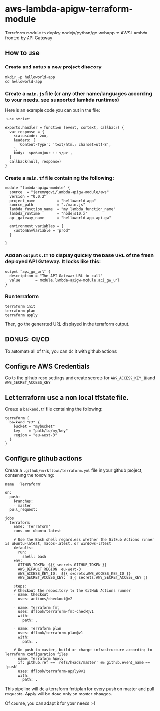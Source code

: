 # aws-lambda-apigw-terraform-module

Terraform module to deploy nodejs/python/go webapp to AWS Lambda fronted by API Gateway

## How to use


### Create and setup a new project direcory

```
mkdir -p helloworld-app
cd helloworld-app
```

### Create a `main.js` file (or any other name/languages according to your needs, see [supported lambda runtimes](https://docs.aws.amazon.com/lambda/latest/dg/lambda-runtimes.html))

Here is an example code you can put in the file:

```
'use strict'

exports.handler = function (event, context, callback) {
  var response = {
    statusCode: 200,
    headers: {
      'Content-Type': 'text/html; charset=utf-8',
    },
    body: '<p>Bonjour !!!</p>',
  }
  callback(null, response)
}
```


### Create a `main.tf` file containing the following:


```hcl
module "lambda-apigw-module" {
  source  = "jeremygovi/lambda-apigw-module/aws"
  version = "0.0.2"
  project_name          = "helloworld-app"
  source_path           = "./main.js"
  lambda_function_name  = "my_lambda_function_name"
  lambda_runtime        = "nodejs10.x"
  api_gateway_name      = "helloworld-app-api-gw"

  environment_variables = {
    customEnvVariable = "prod"
  }

}
```

### Add an `outputs.tf` to display quickly the base URL of the fresh deployed API Gateway. It looks like this:

```hcl
output "api_gw_url" {
  description = "The API Gateway URL to call"
  value       = module.lambda-apigw-module.api_gw_url
}

```

### Run terraform

```
terraform init
terraform plan
terraform apply
```

Then, go the generated URL displayed in the terraform output.

## BONUS: CI/CD

To automate all of this, you can do it with github actions:

## Configure AWS Credentials

Go to the github repo settings and create secrets for `AWS_ACCESS_KEY_ID`and `AWS_SECRET_ACCESS_KEY`

## Let terraform use a non local tfstate file.

Create a `backend.tf` file containing the following:

```hcl
terraform {
  backend "s3" {
    bucket = "mybucket"
    key    = "path/to/my/key"
    region = "eu-west-3"
  }
}
```

## Configure github actions

Create a `.github/workflows/terraform.yml` file in your github project, containing the following:

```hcl
name: 'Terraform'

on:
  push:
    branches:
    - master
  pull_request:

jobs:
  terraform:
    name: 'Terraform'
    runs-on: ubuntu-latest

    # Use the Bash shell regardless whether the GitHub Actions runner is ubuntu-latest, macos-latest, or windows-latest
    defaults:
      run:
        shell: bash
    env:
      GITHUB_TOKEN: ${{ secrets.GITHUB_TOKEN }} 
      AWS_DEFAULT_REGION: eu-west-3
      AWS_ACCESS_KEY_ID:  ${{ secrets.AWS_ACCESS_KEY_ID }}
      AWS_SECRET_ACCESS_KEY:  ${{ secrets.AWS_SECRET_ACCESS_KEY }}

    steps:
    # Checkout the repository to the GitHub Actions runner
    - name: Checkout
      uses: actions/checkout@v2
    
    - name: Terraform fmt
      uses: dflook/terraform-fmt-check@v1
      with:
        path: .
    
    - name: Terraform plan
      uses: dflook/terraform-plan@v1
      with:
        path: .

    # On push to master, build or change infrastructure according to Terraform configuration files
    - name: Terraform Apply
      if: github.ref == 'refs/heads/master' && github.event_name == 'push'
      uses: dflook/terraform-apply@v1
      with:
        path: .
```

This pipeline will do a terraform fmt/plan for every push on master and pull requests. Apply will be done only on master changes.

Of course, you can adapt it for your needs :-)



